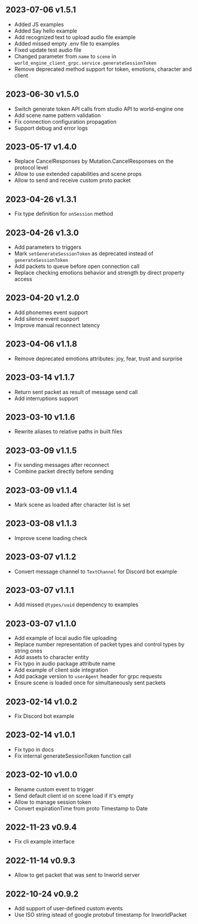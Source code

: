 ## 2023-07-06 v1.5.1
* Added JS examples
* Added Say hello example
* Add recognized text to upload audio file example
* Added missed empty .env file to examples
* Fixed update test audio file
* Changed parameter from `name` to `scene` in `world_engine_client_grpc.service.generateSessionToken`
* Remove deprecated method support for token, emotions, character and client


## 2023-06-30 v1.5.0
* Switch generate token API calls from studio API to world-engine one
* Add scene name pattern validation
* Fix connection configuration propagation
* Support debug and error logs


## 2023-05-17 v1.4.0
* Replace CancelResponses by Mutation.CancelResponses on the protocol level
* Allow to use extended capabilities and scene props
* Allow to send and receive custom proto packet

## 2023-04-26 v1.3.1
* Fix type definition for `onSession` method

## 2023-04-26 v1.3.0

* Add parameters to triggers
* Mark `setGenerateSessionToken` as deprecated instead of `generateSessionToken` 
* Add packets to queue before open connection call
* Replace checking emotions behavior and strength by direct property access

## 2023-04-20 v1.2.0

* Add phonemes event support
* Add silence event support
* Improve manual reconnect latency

## 2023-04-06 v1.1.8

* Remove deprecated emotions attributes: joy, fear, trust and surprise

## 2023-03-14 v1.1.7

* Return sent packet as result of message send call
* Add interruptions support

## 2023-03-10 v1.1.6

* Rewrite aliases to relative paths in built files

## 2023-03-09 v1.1.5

* Fix sending messages after reconnect
* Combine packet directly before sending

## 2023-03-09 v1.1.4

* Mark scene as loaded after character list is set

## 2023-03-08 v1.1.3

* Improve scene loading check

## 2023-03-07 v1.1.2

* Convert message channel to `TextChannel` for Discord bot example

## 2023-03-07 v1.1.1

* Add missed `@types/uuid` dependency to examples

## 2023-03-07 v1.1.0

* Add example of local audio file uploading
* Replace number representation of packet types and control types by string ones
* Add assets to character entity
* Fix typo in audio package attribute name
* Add example of client side integration
* Add package version to `userAgent` header for grpc requests
* Ensure scene is loaded once for simultaneously sent packets

## 2023-02-14 v1.0.2

* Fix Discord bot example

## 2023-02-14 v1.0.1

* Fix typo in docs
* Fix internal generateSessionToken function call

## 2023-02-10 v1.0.0

* Rename custom event to trigger
* Send default client id on scene load if it's empty
* Allow to manage session token
* Convert expirationTime from proto Timestamp to Date

## 2022-11-23 v0.9.4

* Fix cli example interface

## 2022-11-14 v0.9.3

* Allow to get packet that was sent to Inworld server

## 2022-10-24 v0.9.2

* Add support of user-defined custom events
* Use ISO string istead of google protobuf timestamp for InworldPacket
